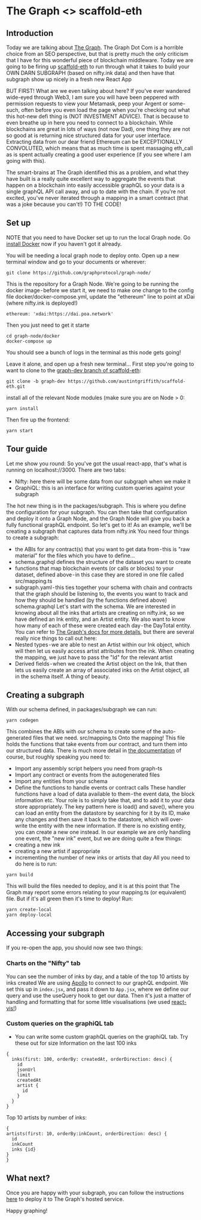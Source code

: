 # The Graph <> scaffold-eth

## Introduction
Today we are talking about [The Graph](https://thegraph.com/). The Graph Dot Com is a horrible choice from an SEO perspective, but that is pretty much the only criticism that I have for this wonderful piece of blockchain middleware. Today we are going to be firing up [scaffold-eth](https://github.com/austintgriffith/scaffold-eth) to run through what it takes to build your OWN DARN SUBGRAPH (based on nifty.ink data) and then have that subgraph show up nicely in a fresh new React App

BUT FIRST! What are we even talking about here? If you've ever wandered wide-eyed through Web3, I am sure you will have been peppered with permission requests to view your Metamask, peep your Argent or some-such, often before you even load the page when you're checking out what this hot-new defi thing is (NOT INVESTMENT ADVICE). That is because to even breathe up in here you need to connect to a blockchain. While blockchains are great in lots of ways (not now Dad), one thing they are not so good at is returning nice structured data for your user interface. Extracting data from our dear friend Ethereum can be EXCEPTIONALLY CONVOLUTED, which means that as much time is spent massaging eth_call as is spent actually creating a good user experience (if you see where I am going with this).

The smart-brains at The Graph identified this as a problem, and what they have built is a really quite excellent way to aggregate the events that happen on a blockchain into easily accessible graphQL so your data is a single graphQL API call away, and up to date with the chain. If you're not excited, you've never iterated through a mapping in a smart contract (that was a joke because you can't!) TO THE CODE!

## Set up
NOTE that you need to have Docker set up to run the local Graph node. Go [install Docker](https://www.docker.com/products/docker-desktop) now if you haven't got it already.

You will be needing a local graph node to deploy onto.
Open up a new terminal window and go to your documents or wherever:
```
git clone https://github.com/graphprotocol/graph-node/
```
This is the repository for a Graph Node. We're going to be running the docker image - before we start it, we need to make one change to the config file docker/docker-compose.yml, update the "ethereum" line to point at xDai (where nifty.ink is deployed!)
```
ethereum: 'xdai:https://dai.poa.network'
```
Then you just need to get it starte
```
cd graph-node/docker
docker-compose up
```
You should see a bunch of logs in the terminal as this node gets going!

Leave it alone, and open up a fresh new terminal…
First step you're going to want to clone to the [graph-dev branch of scaffold-eth](https://github.com/austintgriffith/scaffold-eth/tree/graph-dev):
```
git clone -b graph-dev https://github.com/austintgriffith/scaffold-eth.git
```
install all of the relevant Node modules (make sure you are on Node > 0:
```
yarn install
```
Then fire up the frontend:
```
yarn start
```

## Tour guide
Let me show you round:
So you've got the usual react-app, that's what is running on localhost://3000. There are two tabs:
- Nifty: here there will be some data from our subgraph when we make it
- GraphiQL: this is an interface for writing custom queries against your subgraph

The hot new thing is in the packages/subgraph. This is where you define the configuration for your subgraph. You can then take that configuration and deploy it onto a Graph Node, and the Graph Node will give you back a fully functional graphQL endpoint. So let's get to it! As an example, we'll be creating a subgraph that captures data from nifty.ink
You need four things to create a subgraph:
- the ABIs for any contract(s) that you want to get data from - this is "raw material" for the files which you have to define…
- schema.graphql defines the structure of the dataset you want to create
- functions that map blockchain events (or calls or blocks) to your dataset, defined above - in this case they are stored in one file called src/mapping.ts
- subgraph.yaml - this ties together your schema with chain and contracts that the graph should be listening to, the events you want to track and how they should be handled (by the functions defined above)
schema.graphql
Let's start with the schema. We are interested in knowing about all the inks that artists are creating on nifty.ink, so we have defined an Ink entity, and an Artist entity. We also want to know how many of each of these were created each day - the DayTotal entity. You can refer to [The Graph's docs for more details](https://thegraph.com/docs/define-a-subgraph), but there are several really nice things to call out here:
- Nested types - we are able to nest an Artist within our Ink object, which will then let us easily access artist attributes from the ink. When creating the mapping, we just have to pass the "Id" for the relevant artist
- Derived fields - when we created the Artist object on the Ink, that then lets us easily create an array of associated inks on the Artist object, all in the schema itself. A thing of beauty.

## Creating a subgraph
With our schema defined, in packages/subgraph we can run:
```
yarn codegen
```
This combines the ABIs with our schema to create some of the auto-generated files that we need.
src/mapping.ts
Onto the mapping! This file holds the functions that take events from our contract, and turn them into our structured data. There is much more detail in [the documentation](https://thegraph.com/docs/assemblyscript-api) of course, but roughly speaking you need to:
- Import any assembly script helpers you need from graph-ts
- Import any contract or events from the autogenerated files
- Import any entities from your schema
- Define the functions to handle events or contract calls
These handler functions have a load of data available to them - the event data, the block information etc. Your role is to simply take that, and to add it to your data store appropriately. The key pattern here is load() and save(), where you can load an entity from the datastore by searching for it by its ID, make any changes and then save it back to the datastore, which will over-write the entity with the new information. If there is no existing entity, you can create a new one instead.
In our example we are only handling one event, the "new ink" event, but we are doing quite a few things:
- creating a new ink
- creating a new artist if appropriate
- incrementing the number of new inks or artists that day
All you need to do here is to run:
```
yarn build
```
This will build the files needed to deploy, and it is at this point that The Graph may report some errors relating to your mapping.ts (or equivalent) file.
But if it's all green then it's time to deploy! Run:
```
yarn create-local
yarn deploy-local
```

## Accessing your subgraph
If you re-open the app, you should now see two things:
### Charts on the "Nifty" tab
You can see the number of inks by day, and a table of the top 10 artists by inks created
We are using [Apollo](https://www.apollographql.com/docs/react/) to connect to our graphQL endpoint. We set this up in `index.jsx`, and pass it down to `App.jsx`, where we define our query and use the useQuery hook to get our data. Then it's just a matter of handling and formatting that for some little visualisations (we used [react-vis!](https://uber.github.io/react-vis/))

### Custom queries on the graphiQL tab
- You can write some custom graphQL queries on the graphiQL tab. Try these out for size
Information on the last 100 inks
```
{
  inks(first: 100, orderBy: createdAt, orderDirection: desc) {
    id
    jsonUrl
    limit
    createdAt
    artist {
      id
    }
  }
}
```
Top 10 artists by number of inks:
```
{
artists(first: 10, orderBy:inkCount, orderDirection: desc) {
  id
  inkCount
  inks {id}
}
}
```

## What next?
Once you are happy with your subgraph, you can follow the instructions [here](https://thegraph.com/docs/deploy-a-subgraph) to deploy it to The Graph's hosted service.

Happy graphing!
